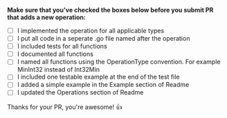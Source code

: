 **Make sure that you've checked the boxes below before you submit PR that adds a new operation:**

- [ ] I implemented the operation for all applicable types
- [ ] I put all code in a seperate .go file named after the operation
- [ ] I included tests for all functions
- [ ] I documented all functions
- [ ] I named all functions using the OperationType convention. For example MinInt32 instead of Int32Min
- [ ] I included one testable example at the end of the test file
- [ ] I added a simple example in the Example section of Readme
- [ ] I updated the Operations section of Readme

Thanks for your PR, you're awesome! :+1:
